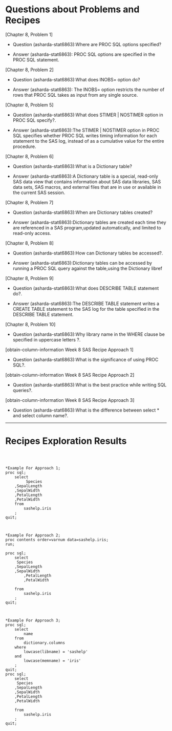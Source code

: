 
# Questions about Problems and Recipes



[Chapter 8, Problem 1]
* Question (asharda-stat6863):Where are PROC SQL options specified?
- Answer (asharda-stat6863): PROC SQL options are specified in the PROC SQL statement.



[Chapter 8, Problem 2]
* Question (asharda-stat6863):What does INOBS= option do?
- Answer (asharda-stat6863): The INOBS= option restricts the number of rows that PROC SQL takes as input from any single source.



[Chapter 8, Problem 5]
* Question (asharda-stat6863):What does  STIMER | NOSTIMER option in PROC SQL specify?.
- Answer (asharda-stat6863):The STIMER | NOSTIMER option in PROC SQL specifies whether PROC SQL writes timing information for each statement to the SAS log, instead of as a cumulative value for the entire procedure. 



[Chapter 8, Problem 6]
* Question (asharda-stat6863):What is a  Dictionary table?
- Answer (asharda-stat6863):A Dictionary table is a special, read-only SAS data view that contains information about SAS data libraries, SAS data sets, SAS macros, and external files that are in use or available in the current SAS session. 



[Chapter 8, Problem 7]
* Question (asharda-stat6863):When are Dictionary tables created?
- Answer (asharda-stat6863):Dictionary tables are created each time they are referenced in a SAS program,updated automatically, and limited to read-only access. 



[Chapter 8, Problem 8]
* Question (asharda-stat6863):How can Dictionary tables be accessed?.
- Answer (asharda-stat6863):Dictionary tables can be accessed by running a PROC SQL query against the table,using the Dictionary libref 



[Chapter 8, Problem 9]
* Question (asharda-stat6863):What does  DESCRIBE TABLE statement do?.
- Answer (asharda-stat6863):The DESCRIBE TABLE statement writes a CREATE TABLE statement to the SAS log for the table specified in the DESCRIBE TABLE statement.



[Chapter 8, Problem 10]
* Question (asharda-stat6863):Why library name in the WHERE clause  be specified in uppercase letters ?.



[obtain-column-information  Week 8 SAS Recipe Approach 1]
* Question (asharda-stat6863):What is the significance of using PROC SQL?.



[obtain-column-information  Week 8 SAS Recipe Approach 2]
* Question (asharda-stat6863):What is the best practice while writing SQL queries?.



[obtain-column-information  Week 8 SAS Recipe Approach 3]
* Question (asharda-stat6863):What is the difference between select * and select column name?.



***



# Recipes Exploration Results



```



*Example For Approach 1;
proc sql;
    select
         Species 
	,SepalLength
	,SepalWidth
	,PetalLength
	,PetalWidth
    from
        sashelp.iris
    ;
quit;



*Example For Approach 2;
proc contents order=varnum data=sashelp.iris;
run;

proc sql;
    select
	 Species
	,SepalLength
	,SepalWidth
        ,PetalLength
        ,PetalWidth

    from
        sashelp.iris
    ;
quit;



*Example For Approach 3;
proc sql;
    select
        name
    from
        dictionary.columns
    where
        lowcase(libname) = 'sashelp'
    and
        lowcase(memname) = 'iris'
    ;
quit;
proc sql;
    select
	 Species	
	,SepalLength	
	,SepalWidth	
	,PetalLength	
	,PetalWidth	

    from
        sashelp.iris
    ;
quit;



```

